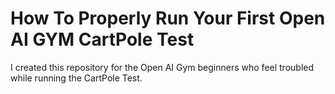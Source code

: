 # How To Properly Run Your First Open AI GYM CartPole Test
I created this repository for the Open AI Gym beginners who feel troubled while running the CartPole Test.


